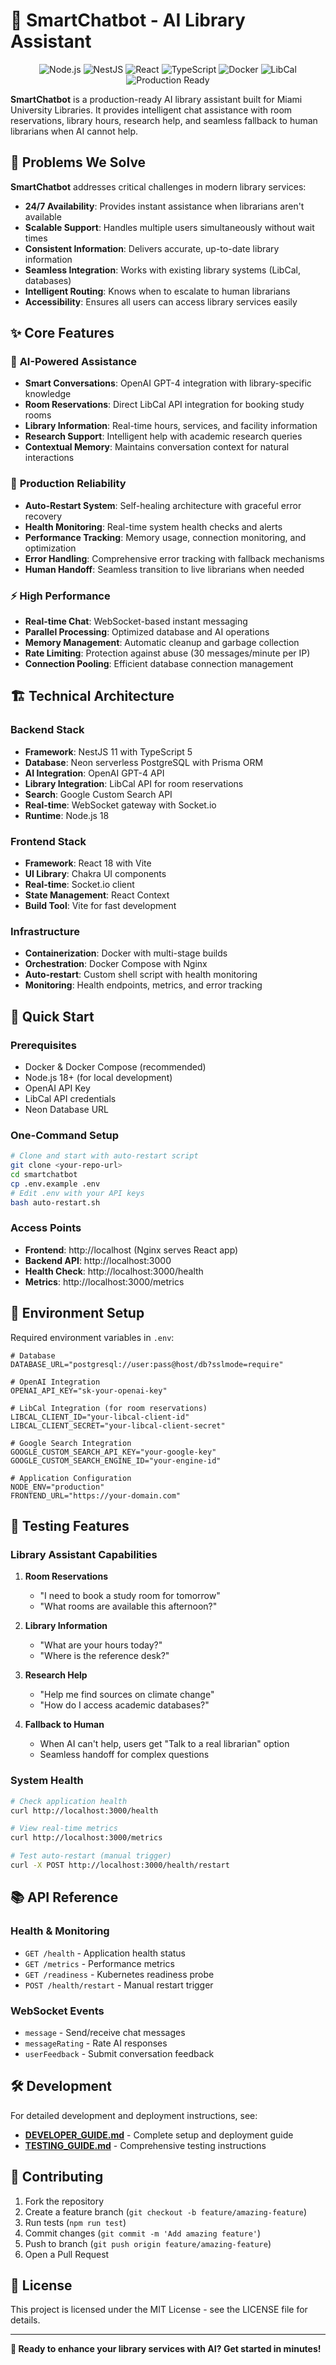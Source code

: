 # 🤖 SmartChatbot - AI Library Assistant

<p align="center">
  <img src="https://img.shields.io/badge/Node.js-18-green" alt="Node.js" />
  <img src="https://img.shields.io/badge/NestJS-11-red" alt="NestJS" />
  <img src="https://img.shields.io/badge/React-18-blue" alt="React" />
  <img src="https://img.shields.io/badge/TypeScript-5-blue" alt="TypeScript" />
  <img src="https://img.shields.io/badge/Docker-Ready-blue" alt="Docker" />
  <img src="https://img.shields.io/badge/LibCal-Integration-orange" alt="LibCal" />
  <img src="https://img.shields.io/badge/Production-Ready-purple" alt="Production Ready" />
</p>

**SmartChatbot** is a production-ready AI library assistant built for Miami University Libraries. It provides intelligent chat assistance with room reservations, library hours, research help, and seamless fallback to human librarians when AI cannot help.

## 🎯 Problems We Solve

**SmartChatbot** addresses critical challenges in modern library services:

- **24/7 Availability**: Provides instant assistance when librarians aren't available
- **Scalable Support**: Handles multiple users simultaneously without wait times
- **Consistent Information**: Delivers accurate, up-to-date library information
- **Seamless Integration**: Works with existing library systems (LibCal, databases)
- **Intelligent Routing**: Knows when to escalate to human librarians
- **Accessibility**: Ensures all users can access library services easily

## ✨ Core Features

### 🤖 **AI-Powered Assistance**
- **Smart Conversations**: OpenAI GPT-4 integration with library-specific knowledge
- **Room Reservations**: Direct LibCal API integration for booking study rooms
- **Library Information**: Real-time hours, services, and facility information
- **Research Support**: Intelligent help with academic research queries
- **Contextual Memory**: Maintains conversation context for natural interactions

### 🔄 **Production Reliability**
- **Auto-Restart System**: Self-healing architecture with graceful error recovery
- **Health Monitoring**: Real-time system health checks and alerts
- **Performance Tracking**: Memory usage, connection monitoring, and optimization
- **Error Handling**: Comprehensive error tracking with fallback mechanisms
- **Human Handoff**: Seamless transition to live librarians when needed

### ⚡ **High Performance**
- **Real-time Chat**: WebSocket-based instant messaging
- **Parallel Processing**: Optimized database and AI operations
- **Memory Management**: Automatic cleanup and garbage collection
- **Rate Limiting**: Protection against abuse (30 messages/minute per IP)
- **Connection Pooling**: Efficient database connection management  

## 🏗️ Technical Architecture

### Backend Stack
- **Framework**: NestJS 11 with TypeScript 5
- **Database**: Neon serverless PostgreSQL with Prisma ORM
- **AI Integration**: OpenAI GPT-4 API
- **Library Integration**: LibCal API for room reservations
- **Search**: Google Custom Search API
- **Real-time**: WebSocket gateway with Socket.io
- **Runtime**: Node.js 18

### Frontend Stack
- **Framework**: React 18 with Vite
- **UI Library**: Chakra UI components
- **Real-time**: Socket.io client
- **State Management**: React Context
- **Build Tool**: Vite for fast development

### Infrastructure
- **Containerization**: Docker with multi-stage builds
- **Orchestration**: Docker Compose with Nginx
- **Auto-restart**: Custom shell script with health monitoring
- **Monitoring**: Health endpoints, metrics, and error tracking

## 🚀 Quick Start

### Prerequisites
- Docker & Docker Compose (recommended)
- Node.js 18+ (for local development)
- OpenAI API Key
- LibCal API credentials
- Neon Database URL

### One-Command Setup
```bash
# Clone and start with auto-restart script
git clone <your-repo-url>
cd smartchatbot
cp .env.example .env
# Edit .env with your API keys
bash auto-restart.sh
```

### Access Points
- **Frontend**: http://localhost (Nginx serves React app)
- **Backend API**: http://localhost:3000
- **Health Check**: http://localhost:3000/health
- **Metrics**: http://localhost:3000/metrics

## 🔧 Environment Setup

Required environment variables in `.env`:

```env
# Database
DATABASE_URL="postgresql://user:pass@host/db?sslmode=require"

# OpenAI Integration
OPENAI_API_KEY="sk-your-openai-key"

# LibCal Integration (for room reservations)
LIBCAL_CLIENT_ID="your-libcal-client-id"
LIBCAL_CLIENT_SECRET="your-libcal-client-secret"

# Google Search Integration
GOOGLE_CUSTOM_SEARCH_API_KEY="your-google-key"
GOOGLE_CUSTOM_SEARCH_ENGINE_ID="your-engine-id"

# Application Configuration
NODE_ENV="production"
FRONTEND_URL="https://your-domain.com"
```

## 🧪 Testing Features

### Library Assistant Capabilities
1. **Room Reservations**
   - "I need to book a study room for tomorrow"
   - "What rooms are available this afternoon?"

2. **Library Information**
   - "What are your hours today?"
   - "Where is the reference desk?"

3. **Research Help**
   - "Help me find sources on climate change"
   - "How do I access academic databases?"

4. **Fallback to Human**
   - When AI can't help, users get "Talk to a real librarian" option
   - Seamless handoff for complex questions

### System Health
```bash
# Check application health
curl http://localhost:3000/health

# View real-time metrics
curl http://localhost:3000/metrics

# Test auto-restart (manual trigger)
curl -X POST http://localhost:3000/health/restart
```

## 📚 API Reference

### Health & Monitoring
- `GET /health` - Application health status
- `GET /metrics` - Performance metrics
- `GET /readiness` - Kubernetes readiness probe
- `POST /health/restart` - Manual restart trigger

### WebSocket Events
- `message` - Send/receive chat messages
- `messageRating` - Rate AI responses
- `userFeedback` - Submit conversation feedback

## 🛠️ Development

For detailed development and deployment instructions, see:
- **[DEVELOPER_GUIDE.md](DEVELOPER_GUIDE.md)** - Complete setup and deployment guide
- **[TESTING_GUIDE.md](TESTING_GUIDE.md)** - Comprehensive testing instructions

## 🤝 Contributing

1. Fork the repository
2. Create a feature branch (`git checkout -b feature/amazing-feature`)
3. Run tests (`npm run test`)
4. Commit changes (`git commit -m 'Add amazing feature'`)
5. Push to branch (`git push origin feature/amazing-feature`)
6. Open a Pull Request

## 📄 License

This project is licensed under the MIT License - see the LICENSE file for details.

---

**🚀 Ready to enhance your library services with AI? Get started in minutes!**
